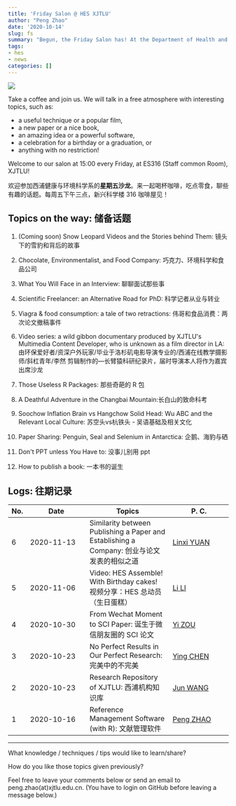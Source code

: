 ```yaml
---
title: 'Friday Salon @ HES XJTLU'
author: "Peng Zhao"
date: '2020-10-14'
slug: fs
summary: "Begun, the Friday Salon has! At the Department of Health and Environmental Sciences, Xi'an Jiaotong-Liverpool University."
tags:
- hes
- news
categories: []
---
```


[![](https://pzhao.org/img/qr-fs.png)](https://pzhao.org/en/post/fs/)

Take a coffee and join us. We will talk in a free atmosphere with interesting topics, such as: 

- a useful technique or a popular film, 
- a new paper or a nice book, 
- an amazing idea or a powerful software,
- a celebration for a birthday or a graduation, or
- anything with no restriction!

Welcome to our salon at 15:00 every Friday, at ES316 (Staff common Room), XJTLU!

欢迎参加西浦健康与环境科学系的**星期五沙龙**。来一起喝杯咖啡，吃点零食，聊些有趣的话题。每周五下午三点，新兴科学楼 316 咖啡屋见！

## Topics on the way: 储备话题 


1. (Coming soon) Snow Leopard Videos and the Stories behind Them: 镜头下的雪豹和背后的故事

0. Chocolate, Environmentalist, and Food Company: 巧克力、环境科学和食品公司

1. What You Will Face in an Interview: 聊聊面试那些事

2. Scientific Freelancer: an Alternative Road for PhD: 科学记者从业与转业

4. Viagra & food consumption: a tale of two retractions: 伟哥和食品消费：两次论文撤稿事件

5. Video series: a wild gibbon documentary produced by XJTLU's Multimedia Content Developer, who is unknown as a film director in LA: 由环保爱好者/资深户外玩家/毕业于洛杉矶电影导演专业的/西浦在线教学摄影师/斜杠青年/李然 剪辑制作的—长臂猿科研纪录片，届时导演本人将作为嘉宾出席沙龙

6. Those Useless R Packages: 那些奇葩的 R 包

7. A Deathful Adventure in the Changbai Mountain:长白山的致命科考

8. Soochow Inflation Brain vs Hangchow Solid Head: Wu ABC and the Relevant Local Culture: 苏空头vs杭铁头 - 吴语基础及相关文化

9. Paper Sharing: Penguin, Seal and Selenium in Antarctica: 企鹅、海豹与硒

10. Don't  PPT unless You Have to: 没事儿别用 ppt

11. How to publish a book: 一本书的诞生

    

## Logs: 往期记录

| No. | <div style="width:120px">Date</div> | Topics                                                       | <div style="width:120px">P. C.</div> |
| ----------------------------------- | ------------------------------------------------------------ | ------------------------------------ | ----------------------------------- |
| 6 | 2020-11-13 | Similarity between Publishing a Paper and Establishing a Company: 创业与论文发表的相似之道 | [Linxi YUAN][yuan_linxi] |
| 5                         | 2020-11-06                          |  Video: HES Assemble! With Birthday cakes! 视频分享：HES 总动员（生日蛋糕） | [Li LI][li_li]          |
| 4                         | 2020-10-30                          | From Wechat Moment to SCI Paper: 诞生于微信朋友圈的 SCI 论文 | [Yi ZOU][zou_yi]                     |
| 3                         | 2020-10-23                          | No Perfect Results in Our Perfect Research: 完美中的不完美   | [Ying CHEN][chen_ying]               |
| 2                         | 2020-10-23                          | Research Repository of XJTLU: 西浦机构知识库                 | [Jun WANG][library]                  |
| 1                         | 2020-10-16                          | Reference Management Software (with R): 文献管理软件         | [Peng ZHAO][zhao_peng]               |

[chen_ying]: https://www.xjtlu.edu.cn/zh/departments/academic-departments/health-and-environmental-sciences/staff/ying-chen01
[library]: https://lib.xjtlu.edu.cn/About/Divisions_%26_Staff_Directory
[li_li]: https://www.xjtlu.edu.cn/zh/departments/academic-departments/health-and-environmental-sciences/staff/li-li
[yuan_linxi]: https://www.xjtlu.edu.cn/zh/departments/academic-departments/health-and-environmental-sciences/staff/linxi-yuan

[zhao_peng]: https://pzhao.org
[zou_yi]: https://www.xjtlu.edu.cn/zh/departments/academic-departments/health-and-environmental-sciences/staff/yi-zou

---

What knowledge / techniques / tips would like to learn/share?

How do you like those topics given previously?

Feel free to leave your comments below or send an email to peng.zhao(at)xjtlu.edu.cn. (You have to login on GitHub before leaving a message below.)

